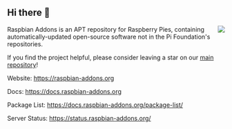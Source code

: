 ## Hi there 👋

<img src="https://cdn.jsdelivr.net/gh/raspbian-addons/raspbian-addons@master/icons/logo-condensed-test.png" align="right"/>

Raspbian Addons is an APT repository for Raspberry Pies, containing automatically-updated open-source software not in the Pi Foundation's repositories.

If you find the project helpful, please consider leaving a star on our [main repository](https://github.com/raspbian-addons/raspbian-addons/)!

Website: https://raspbian-addons.org

Docs: https://docs.raspbian-addons.org

Package List: https://docs.raspbian-addons.org/package-list/

Server Status: https://status.raspbian-addons.org/
